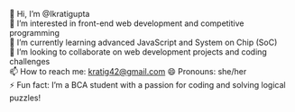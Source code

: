 👋 Hi, I’m @Ikratigupta  
👀 I’m interested in front-end web development and competitive programming  
🌱 I’m currently learning advanced JavaScript and System on Chip (SoC)  
💞️ I’m looking to collaborate on web development projects and coding challenges  
📫 How to reach me: kratig42@gmail.com
😄 Pronouns: she/her  
⚡ Fun fact: I’m a BCA student with a passion for coding and solving logical puzzles!
